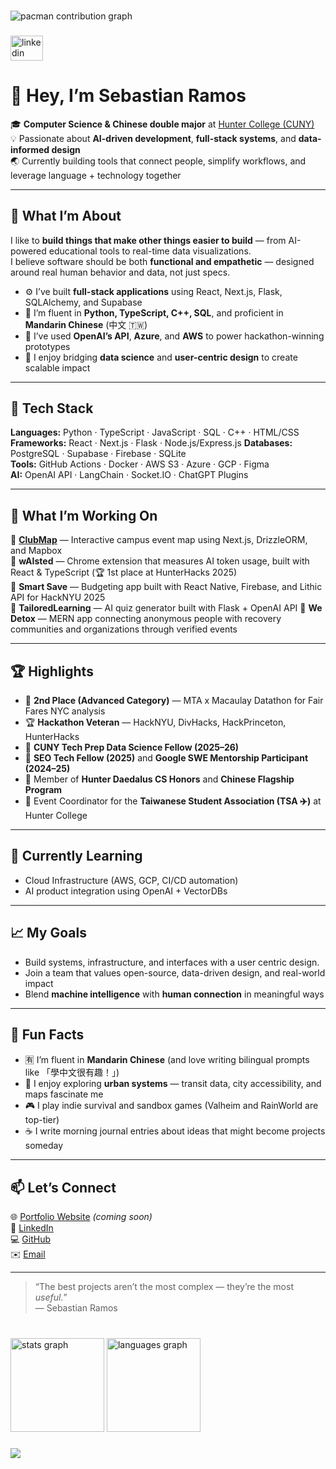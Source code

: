 

###

<picture>
  <source media="(prefers-color-scheme: dark)" srcset="https://raw.githubusercontent.com/TheAlienSeb/TheAlienSeb/output/pacman-contribution-graph-dark.svg">
  <source media="(prefers-color-scheme: light)" srcset="https://raw.githubusercontent.com/TheAlienSeb/TheAlienSeb/output/pacman-contribution-graph.svg">
  <img alt="pacman contribution graph" src="https://raw.githubusercontent.com/TheAlienSeb/TheAlienSeb/output/pacman-contribution-graph.svg">
</picture>

###

<div align="left">
  <a href="https://www.linkedin.com/in/sebastianramosnyc">
  <img src="https://raw.githubusercontent.com/maurodesouza/profile-readme-generator/master/src/assets/icons/social/linkedin/default.svg" width="52" height="40" alt="linkedin logo"  />
  </a>
</div>

###

# 👋 Hey, I’m Sebastian Ramos

🎓 **Computer Science & Chinese double major** at [Hunter College (CUNY)](https://hunter.cuny.edu/)  
💡 Passionate about **AI-driven development**, **full-stack systems**, and **data-informed design**  
🌏 Currently building tools that connect people, simplify workflows, and leverage language + technology together  

---

## 🧠 What I’m About

I like to **build things that make other things easier to build** — from AI-powered educational tools to real-time data visualizations.  
I believe software should be both **functional and empathetic** — designed around real human behavior and data, not just specs.

- ⚙️ I’ve built **full-stack applications** using React, Next.js, Flask, SQLAlchemy, and Supabase  
- 💬 I’m fluent in **Python, TypeScript, C++, SQL**, and proficient in **Mandarin Chinese** (中文 🇹🇼)  
- 🚀 I’ve used **OpenAI’s API**, **Azure**, and **AWS** to power hackathon-winning prototypes  
- 🧩 I enjoy bridging **data science** and **user-centric design** to create scalable impact  

---

## 🧰 Tech Stack

**Languages:** Python · TypeScript · JavaScript · SQL · C++ · HTML/CSS  
**Frameworks:** React · Next.js · Flask · Node.js/Express.js
**Databases:** PostgreSQL · Supabase · Firebase · SQLite  
**Tools:** GitHub Actions · Docker · AWS S3 · Azure · GCP · Figma  
**AI:** OpenAI API · LangChain · Socket.IO · ChatGPT Plugins  

---

## 💼 What I’m Working On

🔹 **[ClubMap](https://github.com/TheAlienSeb/ClubMap)** — Interactive campus event map using Next.js, DrizzleORM, and Mapbox  
🔹 **wAIsted** — Chrome extension that measures AI token usage, built with React & TypeScript (🏆 1st place at HunterHacks 2025)  
🔹 **Smart Save** — Budgeting app built with React Native, Firebase, and Lithic API for HackNYU 2025  
🔹 **TailoredLearning** — AI quiz generator built with Flask + OpenAI API
🔹 **We Detox** — MERN app connecting anonymous people with recovery communities and organizations through verified events  

---

## 🏆 Highlights

- 🥈 **2nd Place (Advanced Category)** — MTA x Macaulay Datathon for Fair Fares NYC analysis  
- 🏆 **Hackathon Veteran** — HackNYU, DivHacks, HackPrinceton, HunterHacks
- 💬 **CUNY Tech Prep Data Science Fellow (2025–26)**  
- 💼 **SEO Tech Fellow (2025)** and **Google SWE Mentorship Participant (2024–25)**  
- 🎯 Member of **Hunter Daedalus CS Honors** and **Chinese Flagship Program**
- 🎉 Event Coordinator for the **Taiwanese Student Association (TSA ✈️)** at Hunter College

---

## 🌱 Currently Learning

- Cloud Infrastructure (AWS, GCP, CI/CD automation)  
- AI product integration using OpenAI + VectorDBs  

---

## 📈 My Goals

- Build systems, infrastructure, and interfaces with a user centric design.
- Join a team that values open-source, data-driven design, and real-world impact  
- Blend **machine intelligence** with **human connection** in meaningful ways  

---

## 🧩 Fun Facts

- 🈶 I’m fluent in **Mandarin Chinese** (and love writing bilingual prompts like 「學中文很有趣！」)  
- 🧭 I enjoy exploring **urban systems** — transit data, city accessibility, and maps fascinate me  
- 🎮 I play indie survival and sandbox games (Valheim and RainWorld are top-tier)  
- ☕ I write morning journal entries about ideas that might become projects someday  

---

## 📫 Let’s Connect

🌐 [Portfolio Website](https://thealienseb.github.io) *(coming soon)*  
💼 [LinkedIn](https://linkedin.com/in/sebastianramosnyc)  
💻 [GitHub](https://github.com/TheAlienSeb)  
✉️ [Email](mailto:Sebastian.ramos70@myhunter.cuny.edu)

---

> “The best projects aren’t the most complex — they’re the most *useful.*”  
> — Sebastian Ramos


###

<br clear="both">

<div align="left">
  <img src="https://github-readme-stats.vercel.app/api?username=TheAlienSeb&hide_title=false&hide_rank=false&show_icons=true&include_all_commits=true&count_private=true&disable_animations=false&theme=dracula&locale=en&hide_border=false&order=1" height="150" alt="stats graph"  />
  <img src="https://github-readme-stats.vercel.app/api/top-langs?username=TheAlienSeb&locale=en&hide_title=false&layout=compact&card_width=320&langs_count=5&theme=dracula&hide_border=false&order=2" height="150" alt="languages graph"  />
</div>

###

<div>
  <img style="100%" src="https://capsule-render.vercel.app/api?type=waving&height=100&section=header&reversal=false&fontSize=70&fontColor=FFFFFF&fontAlign=50&fontAlignY=50&stroke=-&descSize=20&descAlign=50&descAlignY=50&theme=cobalt"  />
</div>

###
